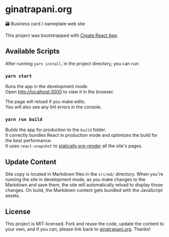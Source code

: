 # ginatrapani.org

🗃 Business card / nameplate web site

This project was bootstrapped with [Create React App](https://github.com/facebookincubator/create-react-app).

## Available Scripts

After running `yarn install`, in the project directory, you can run:

### `yarn start`

Runs the app in the development mode.<br>
Open [http://localhost:3000](http://localhost:3000) to view it in the browser.

The page will reload if you make edits.<br>
You will also see any lint errors in the console.

### `yarn run build`

Builds the app for production to the `build` folder.<br>
It correctly bundles React in production mode and optimizes the build for the best performance.<br>
It uses `react-snapshot` to [statically pre-render](https://medium.com/superhighfives/an-almost-static-stack-6df0a2791319) all the site's pages.

## Update Content

Site copy is located in Markdown files in the `src/md/` directory. When you're running the site in development mode, as you make changes to the Markdown and save them, the site will automatically reload to display those changes. On build, the Markdown content gets bundled with the JavaScript assets.

## License

This project is MIT-licensed. Fork and reuse the code, update the content to your own, and if you can, please link back to [ginatrapani.org](https://ginatrapani.org). Thanks!
